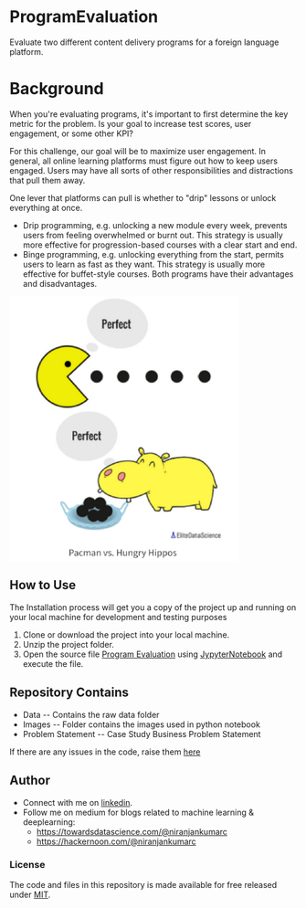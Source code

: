 # ProgramEvaluation
 Evaluate two different content delivery programs for a foreign language platform. 

# Background
When you're evaluating programs, it's important to first determine the key metric for the problem. Is your goal to increase test scores, user engagement, or some other KPI? 

For this challenge, our goal will be to maximize user engagement. 
In general, all online learning platforms must figure out how to keep users engaged. Users may have all sorts of other responsibilities and distractions that pull them away. 

One lever that platforms can pull is whether to "drip" lessons or unlock everything at once. 
* Drip programming, e.g. unlocking a new module every week, prevents users from feeling overwhelmed or burnt out. This strategy is usually more effective for progression-based courses with a clear start and end. 
* Binge programming, e.g. unlocking everything from the start, permits users to learn as fast as they want. This strategy is usually more effective for buffet-style courses. 
Both programs have their advantages and disadvantages. 

<img src="Images/ProgramEval.PNG" alt="PRICE CHART" width="400" align="middle">

## How to Use
The Installation process will get you a copy of the project up and running on your local machine for development and testing purposes
1. Clone or download the project into your local machine.
2. Unzip the project folder.
3. Open the source file [Program Evaluation](ProgramEvaluation-UserEngagement.ipynb) using [JypyterNotebook](http://jupyter.org/) and execute the file.

## Repository Contains
 - Data -- Contains the raw data folder
 - Images -- Folder contains the images used in python notebook 
 - Problem Statement -- Case Study Business Problem Statement

If there are any issues in the code, raise them [here](https://github.com/Niranjankumar-c/PriceOptimization/issues)

## Author
- Connect with me on [linkedin](https://www.linkedin.com/in/niranjankumar-c/).
- Follow me on medium for blogs related to machine learning & deeplearning: 
    - https://towardsdatascience.com/@niranjankumarc
    - https://hackernoon.com/@niranjankumarc

### License
The code and files in this repository is made available for free released under [MIT](LICENSE).
